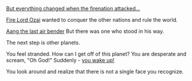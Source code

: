 [But everything changed when the firenation attacked...](https://www.youtube.com/watch?v=pJUgCzEdx9k)

[Fire Lord Ozai](http://avatar.wikia.com/wiki/Ozai) wanted to conquer the other nations and rule the world.

[Aang the last air bender](http://avatar.wikia.com/wiki/Aang) But there was one who stood in his way.

The next step is other planets.



You feel stranded.
How can I get off of this planet?
You are desperate and scream, "Oh God!"
Suddenly - [you wake up!](../wake-up/wake-up.md)

You look around and realize that there is not a single face you recognize.
